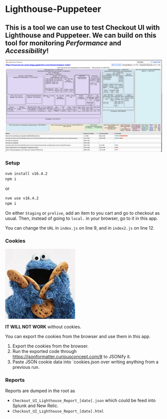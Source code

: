 # Lighthouse-Puppeteer
## This is a tool we can use to test Checkout UI with Lighthouse and Puppeteer. We can build on this tool for monitoring *Performance* and *Accessibility*!

![ighthouse-Puppeteer](LHP.png)


### Setup

```bash
nvm install v16.4.2
npm i
```
or
```bash
nvm use v16.4.2
npm i
```

On either `Staging` or `prelive`, add an item to you cart and go to checkout as usual.  Then, instead of going to `local.` in your browser, go to it in this app.

You can change the `URL` in `index.js` on line 9, and in `index2.js` on line 12.

### Cookies

![Cookie Monster](cookie-monster.jpeg)


**IT WILL NOT WORK** without cookies.

You can export the cookies from the browser and use them in this app.

1. Export the cookies from the browser.
2. Run the exported code through https://jsonformatter.curiousconcept.com/# to JSONify it.
3. Paste JSON cookie data into `cookies.json over writing anything from a previous run.

### Reports
Reports are dumped in the root as 

- `Checkout_UI_Lighthouse_Report_[date].json` which could be feed into Splunk and New Relic.
- `Checkout_UI_Lighthouse_Report_[date].html`
